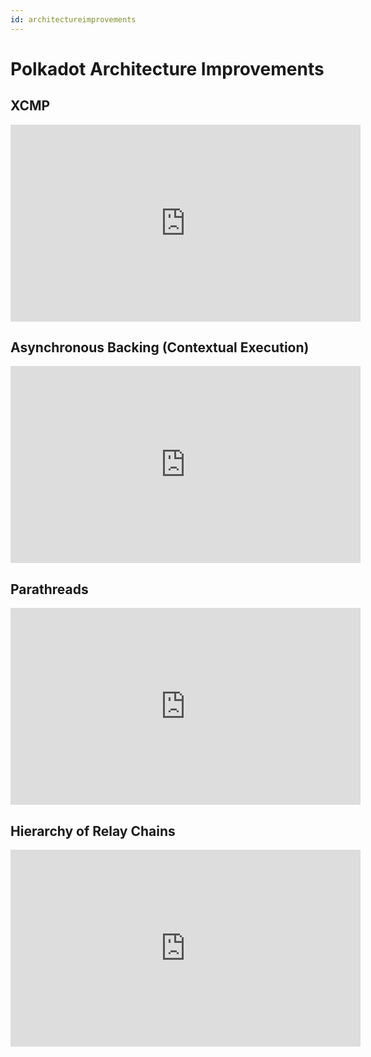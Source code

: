 ```yaml
---
id: architectureimprovements
---
```


# Polkadot Architecture Improvements

## XCMP

<iframe width="560" height="315" src="https://www.youtube.com/embed/S8RPIXLwvFA" title="YouTube video player" frameborder="0" allow="accelerometer; autoplay; clipboard-write; encrypted-media; gyroscope; picture-in-picture" allowfullscreen></iframe>

## Asynchronous Backing (Contextual Execution)

<iframe width="560" height="315" src="https://www.youtube.com/embed/7i_v7CZmra4" title="YouTube video player" frameborder="0" allow="accelerometer; autoplay; clipboard-write; encrypted-media; gyroscope; picture-in-picture" allowfullscreen></iframe>

## Parathreads

<iframe width="560" height="315" src="https://www.youtube.com/embed/fjRMw3f5gGg" title="YouTube video player" frameborder="0" allow="accelerometer; autoplay; clipboard-write; encrypted-media; gyroscope; picture-in-picture" allowfullscreen></iframe>

## Hierarchy of Relay Chains

<iframe width="560" height="315" src="https://www.youtube.com/embed/rifdw-TIlJg" title="YouTube video player" frameborder="0" allow="accelerometer; autoplay; clipboard-write; encrypted-media; gyroscope; picture-in-picture" allowfullscreen></iframe>